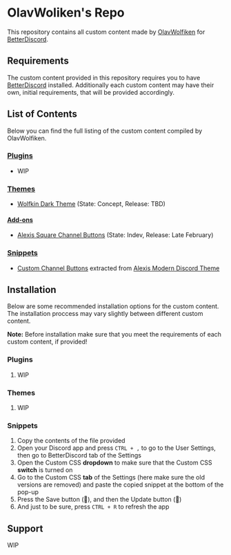 # OlavWoliken's Repo
This repository contains all custom content made by [OlavWolfiken](https://github.com/OlavWolfiken) for [BetterDiscord](https://betterdiscord.app/).

## Requirements
The custom content provided in this repository requires you to have [BetterDiscord](https://betterdiscord.app/) installed. Additionally each custom content may have their own, initial requirements, that will be provided accordingly.

## List of Contents
Below you can find the full listing of the custom content compiled by OlavWolfiken.

### [Plugins](https://olavwolfiken.github.io/BetterDiscord/Plugins)
- WIP

### [Themes](https://olavwolfiken.github.io/BetterDiscord/Themes)
- [Wolfkin Dark Theme](https://olavwolfiken.github.io/BetterDiscord/Themes/Wolfkin%20Dark%20Theme/) (State: Concept, Release: TBD)

#### [Add-ons](https://olavwolfiken.github.io/BetterDiscord/Themes/Add-ons)
- [Alexis Square Channel Buttons](https://olavwolfiken.github.io/BetterDiscord/Themes/Add-ons/Alexis%20Square%20Channel%20Buttons) (State: Indev, Release: Late February)

### [Snippets](https://olavwolfiken.github.io/BetterDiscord/Snippets)
- [Custom Channel Buttons](https://olavwolfiken.github.io/BetterDiscord/Snippets/custom-channel-buttons.css) extracted from [Alexis Modern Discord Theme](https://alexisjonsson.github.io/BetterDiscordAddons/Themes/modern-discord.theme.css)

## Installation
Below are some recommended installation options for the custom content. The installation proccess may vary slightly between different custom content. 

**Note:** Before installation make sure that you meet the requirements of each custom content, if provided!

### Plugins
1. WIP

### Themes
1. WIP

### Snippets
1. Copy the contents of the file provided
2. Open your Discord app and press `CTRL + ,` to go to the User Settings, then go to BetterDiscord tab of the Settings
3. Open the Custom CSS **dropdown** to make sure that the Custom CSS **switch** is turned on
4. Go to the Custom CSS **tab** of the Settings (here make sure the old versions are removed) and paste the copied snippet at the bottom of the pop-up
5. Press the Save button (💾), and then the Update button (🔄)
6. And just to be sure, press `CTRL + R` to refresh the app

## Support
WIP
